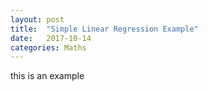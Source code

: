 ```yaml
---
layout: post
title:  "Simple Linear Regression Example"
date:   2017-10-14
categories: Maths
---
```

this is an example
